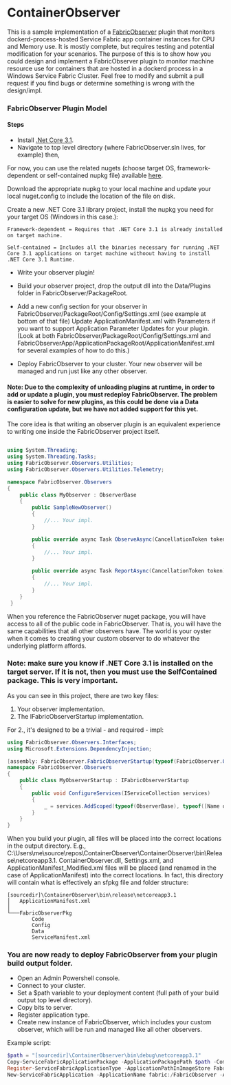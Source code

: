 # ContainerObserver

This is a sample implementation of a [FabricObserver](https://aka.ms/sf/fabricobserver) plugin that monitors dockerd-process-hosted Service Fabric app container instances for CPU and Memory use. It is mostly complete, but requires testing and potential modification for your scenarios. The purpose of this is to show how you could design and implement a FabricObserver plugin to monitor machine resource use for containers that are hosted in a dockerd process in a Windows Service Fabric Cluster. Feel free to modify and submit a pull request if you find bugs or determine something is wrong with the design/impl.  

### FabricObserver Plugin Model  

#### Steps 

- Install [.Net Core 3.1](https://dotnet.microsoft.com/download/dotnet-core/3.1).
- Navigate to top level directory (where FabricObserver.sln lives, for example) then,

For now, you can use the related nugets (choose target OS, framework-dependent or self-contained nupkg file) available [here](https://github.com/microsoft/service-fabric-observer/releases). 

Download the appropriate nupkg to your local machine and update your local nuget.config to include the location of the file on disk.

Create a new .NET Core 3.1 library project, install the nupkg you need for your target OS (Windows in this case.):  

	Framework-dependent = Requires that .NET Core 3.1 is already installed on target machine.

	Self-contained = Includes all the binaries necessary for running .NET Core 3.1 applications on target machine withoout having to install .NET Core 3.1 Runtime.

- Write your observer plugin!

- Build your observer project, drop the output dll into the Data/Plugins folder in FabricObserver/PackageRoot.

- Add a new config section for your observer in FabricObserver/PackageRoot/Config/Settings.xml (see example at bottom of that file)
   Update ApplicationManifest.xml with Parameters if you want to support Application Parameter Updates for your plugin.
   (Look at both FabricObserver/PackageRoot/Config/Settings.xml and FabricObserverApp/ApplicationPackageRoot/ApplicationManifest.xml for several examples of how to do this.)

- Deploy FabricObserver to your cluster. Your new observer will be managed and run just like any other observer.

#### Note: Due to the complexity of unloading plugins at runtime, in order to add or update a plugin, you must redeploy FabricObserver. The problem is easier to solve for new plugins, as this could be done via a Data configuration update, but we have not added support for this yet.


The core idea is that writing an observer plugin is an equivalent experience to writing one inside the FabricObserver project itself.

``` C#

using System.Threading;
using System.Threading.Tasks;
using FabricObserver.Observers.Utilities;
using FabricObserver.Observers.Utilities.Telemetry;

namespace FabricObserver.Observers
{
    public class MyObserver : ObserverBase
    {
        public SampleNewObserver()
        {
            //... Your impl.
        }

        public override async Task ObserveAsync(CancellationToken token)
        {
            //... Your impl.
        }

        public override async Task ReportAsync(CancellationToken token)
        {
            //... Your impl.
        }
    }
 }
```

When you reference the FabricObserver nuget package, you will have access to
all of the public code in FabricObserver. That is, you will have the same capabilities 
that all other observers have. The world is your oyster when it comes to creating your
custom observer to do whatever the underlying platform affords. 

### Note: make sure you know if .NET Core 3.1 is installed on the target server. If it is not, then you must use the SelfContained package. This is very important.

As you can see in this project, there are two key files:

1. Your observer implementation.
2. The IFabricObserverStartup implementation.

For 2., it's designed to be a trivial - and required - impl:

``` C#
using FabricObserver.Observers.Interfaces;
using Microsoft.Extensions.DependencyInjection;

[assembly: FabricObserver.FabricObserverStartup(typeof(FabricObserver.Observers.[Name of this class, e.g., MyObserverStartup]))]
namespace FabricObserver.Observers
{
    public class MyObserverStartup : IFabricObserverStartup
    {
        public void ConfigureServices(IServiceCollection services)
        {
            _ = services.AddScoped(typeof(ObserverBase), typeof([Name of the class that holds your observer impl. E.g., MyObserver]));
        }
    }
}
```

When you build your plugin, all files will be placed into the correct locations in the output directory. E.g., C:\Users\me\source\repos\ContainerObserver\ContainerObserver\bin\Release\netcoreapp3.1. ContainerObserver.dll, Settings.xml, and ApplicationManifest_Modified.xml files will be placed (and renamed in the case of ApplicationManifest) into the correct locations. In fact, this directory will contain what is effectively an sfpkg file and folder structure:  
```
[sourcedir]\ContainerObserver\bin\release\netcoreapp3.1  
│   ApplicationManifest.xml  
│  
└───FabricObserverPkg  
        Code  
        Config  
        Data  
        ServiceManifest.xml        
```

### You are now ready to deploy FabricObserver from your plugin build output folder.

* Open an Admin Powershell console.
* Connect to your cluster.
* Set a $path variable to your deployment content (full path of your build output top level directory).
* Copy bits to server.
* Register application type.
* Create new instance of FabricObserver, which includes your custom observer, which will be run and managed like all other observers.  

Example script: 

```Powershell
$path = "[sourcedir]\ContainerObserver\bin\debug\netcoreapp3.1"
Copy-ServiceFabricApplicationPackage -ApplicationPackagePath $path -CompressPackage -ApplicationPackagePathInImageStore FabricObserverV3 -TimeoutSec 1800
Register-ServiceFabricApplicationType -ApplicationPathInImageStore FabricObserverV3
New-ServiceFabricApplication -ApplicationName fabric:/FabricObserver -ApplicationTypeName FabricObserverType -ApplicationTypeVersion 3.0.5
```

